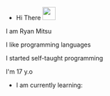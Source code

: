- Hi There <img src="https://raw.githubusercontent.com/aemmadi/aemmadi/master/wave.gif" width="30px">


I am Ryan Mitsu 

I like programming languages

I started self-taught programming

I'm 17 y.o

- I am currently learning:








